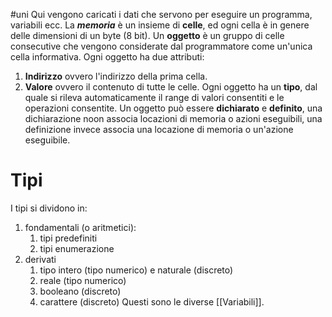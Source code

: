 #uni 
Qui vengono caricati i dati che servono per eseguire un programma, variabili ecc.
La ___memoria___ è un insieme di __celle__, ed ogni cella è in genere delle dimensioni di un byte (8 bit).
Un __oggetto__ è un gruppo di celle consecutive che vengono considerate dal programmatore come un'unica cella informativa.
Ogni oggetto ha due attributi:
1. __Indirizzo__ ovvero l'indirizzo della prima cella.
2. __Valore__ ovvero il contenuto di tutte le celle.
Ogni oggetto ha un __tipo__, dal quale si rileva automaticamente il range di valori consentiti e le operazioni consentite.
Un oggetto può essere __dichiarato__ e __definito__, una dichiarazione noon associa locazioni di memoria o azioni eseguibili, una definizione invece associa una locazione di memoria o un'azione eseguibile.
# Tipi
I tipi si dividono in:
1. fondamentali (o aritmetici):
	1. tipi predefiniti
	2. tipi enumerazione
2. derivati
	1. tipo intero (tipo numerico) e naturale (discreto)
	2. reale (tipo numerico)
	3. booleano (discreto)
	4. carattere (discreto)
Questi sono le diverse [[Variabili]].